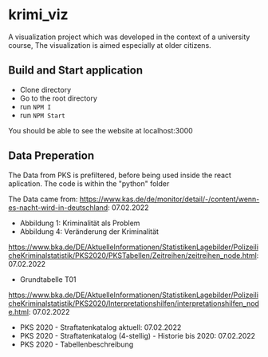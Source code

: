 # krimi_viz
A visualization project which was developed in the context of a university course, The visualization is aimed especially at older citizens.


## Build and Start application

* Clone directory
* Go to the root directory
* run `NPM I`
* run `NPM Start`

You should be able to see the website at localhost:3000


## Data Preperation

The Data from PKS is prefiltered, before being used inside the react aplication. The code is within the "python" folder

The Data came from:
https://www.kas.de/de/monitor/detail/-/content/wenn-es-nacht-wird-in-deutschland: 07.02.2022
* Abbildung 1: Kriminalität als Problem
* Abbildung 4: Veränderung der Kriminalität


https://www.bka.de/DE/AktuelleInformationen/StatistikenLagebilder/PolizeilicheKriminalstatistik/PKS2020/PKSTabellen/Zeitreihen/zeitreihen_node.html: 07.02.2022
* Grundtabelle T01

https://www.bka.de/DE/AktuelleInformationen/StatistikenLagebilder/PolizeilicheKriminalstatistik/PKS2020/Interpretationshilfen/interpretationshilfen_node.html: 07.02.2022
* PKS 2020 - Straftatenkatalog aktuell: 07.02.2022
* PKS 2020 - Straftatenkatalog (4-stellig) - Historie bis 2020: 07.02.2022
* PKS 2020 - Tabellenbeschreibung
